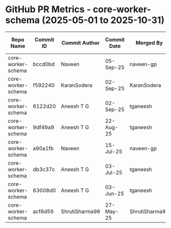 # GitHub PR Metrics - core-worker-schema (2025-05-01 to 2025-10-31)

| Repo Name | Commit ID | Commit Author | Commit Date | Merged By | Comment Count | PR ID | PR Creation Date | PR Merged Date | Jira ID/First 3 Words |
|-----------|-----------|---------------|-------------|-----------|---------------|-------|------------------|----------------|----------------------|
| core-worker-schema | bccd0bd | Naveen | 05-Sep-25 | naveen-gp | 1 | #18 | 05-Sep-25 | 05-Sep-25 | NOVACORE-20834 |
| core-worker-schema | f592240 | KaranSodera | 02-Sep-25 | KaranSodera | 1 | #16 | 02-Sep-25 | 02-Sep-25 | NOVACORE-20054 |
| core-worker-schema | 6122d20 | Aneesh T G | 02-Sep-25 | tganeesh | 1 | #15 | 01-Sep-25 | 02-Sep-25 | NOVACORE-20421 |
| core-worker-schema | 9df49a9 | Aneesh T G | 22-Aug-25 | tganeesh | 1 | #14 | 22-Aug-25 | 22-Aug-25 | NOVACORE-20421 |
| core-worker-schema | a90a1fb | Naveen | 15-Jul-25 | naveen-gp | 11 | #13 | 04-Jul-25 | 15-Jul-25 | NOVACORE-18637 |
| core-worker-schema | db3c37c | Aneesh T G | 03-Jul-25 | tganeesh | 1 | #12 | 02-Jul-25 | 03-Jul-25 | NOVACORE-18775 |
| core-worker-schema | 63008d0 | Aneesh T G | 03-Jun-25 | tganeesh | 10 | #11 | 28-May-25 | 03-Jun-25 | NOVACORE-14925 |
| core-worker-schema | acf8d56 | ShrutiSharma98 | 27-May-25 | ShrutiSharma98 | 1 | #10 | 20-May-25 | 27-May-25 | NOVACORE-16176 |
